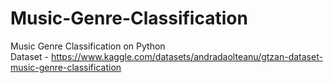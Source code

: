 # Music-Genre-Classification
Music Genre Classification on Python
<br>
Dataset - https://www.kaggle.com/datasets/andradaolteanu/gtzan-dataset-music-genre-classification
